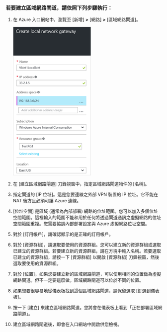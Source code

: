### 若要建立區域網路閘道，請依照下列步驟執行：

1. 在 Azure 入口網站中，瀏覽至 [新增] **>** [網路] **>** [區域網路閘道]。

	![建立區域網路閘道](./media/vpn-gateway-add-lng-rm-portal-include/addlng250.png)

2. 在 [建立區域網路閘道] 刀鋒視窗中，指定區域網路閘道物件的 [名稱]。
 
3. 指定閘道的 [IP 位址]。這是您要連線之外部 VPN 裝置的 IP 位址。它不能在 NAT 後方且必須可讓 Azure 連線。

4. [位址空間] 是區域 (通常為內部部署) 網路的位址範圍。您可以加入多個位址空間範圍。這裡輸入的範圍不能和用於任何將透過閘道通訊之虛擬網路的位址空間範圍重複。您需要協調內部部署設定與 Azure 虛擬網路位址空間。
 
5. 對於 [訂用帳戶]，請確認顯示的是正確的訂用帳戶。

6. 對於 [資源群組]，請選取要使用的資源群組。您可以建立新的資源群組或選取已建立的資源群組。若要建立新的資源群組，請在方塊中輸入名稱。若要選取已建立的資源群組，請按一下 [資源群組] 以開啟 [資源群組] 刀鋒視窗，然後選取要使用的資源群組。

7. 對於 [位置]，如果您要建立新的區域網路閘道，可以使用相同的位置做為虛擬網路閘道。但不一定要這麼做。區域網路閘道可以位於不同的位置。

8. 如果想要很容易地從儀表板找到這個區域網路閘道，請保留選取 [釘選到儀表板]。

9. 按一下 [建立] 來建立區域網路閘道。您將會在儀表板上看到「正在部署區域網路閘道」。

10. 建立區域網路閘道後，即會在入口網站中開啟供您檢視。

	

<!---HONumber=AcomDC_0406_2016-->